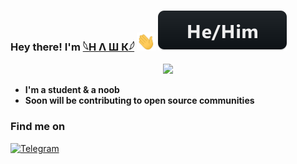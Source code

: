 ### Hey there! I'm [𓆩H Λ Ш К𓆪](https://youtube.com/c/hawkv) <img src="https://raw.githubusercontent.com/ABSphreak/ABSphreak/master/gifs/Hi.gif" width="30px"> <img src="https://raw.githubusercontent.com/8bithemant/8bithemant/master/svg/pronouns/hehim.svg" >

<div align="center">
<img src='https://media4.giphy.com/media/kXdo4BgGoFC80/giphy.gif?cid=6c09b9527a1f6d83059fd2821a7ca63e9df452dff4e65fa9&rid=giphy.gif&ct=g'/>
</div>



- **I'm a student & a noob**
- **Soon will be contributing to open source communities**

### Find me on
[![Telegram](https://img.shields.io/badge/telegram-1b77FF.svg?style=for-the-badge&logo=telegram)](https://t.me/tag_hawk)
